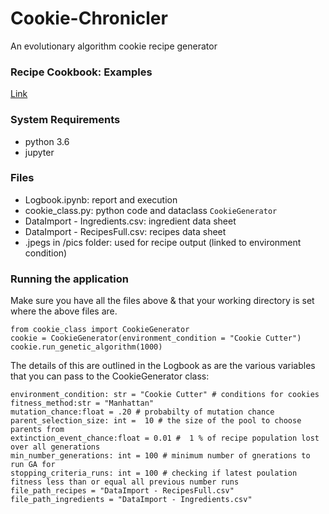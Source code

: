 # Cookie-Chronicler

An evolutionary algorithm cookie recipe generator

### Recipe Cookbook: Examples
[Link](https://drive.google.com/file/d/1AreaEpLrHYjNsJ35Ek2kQ6mYoZnGzMIQ/view?usp=sharing) 

### System Requirements
* python 3.6
* jupyter

### Files
* Logbook.ipynb: report and execution
* cookie_class.py: python code and dataclass `CookieGenerator`
* DataImport - Ingredients.csv: ingredient data sheet
* DataImport - RecipesFull.csv: recipes data sheet
* .jpegs in /pics folder: used for recipe output (linked to environment condition)


### Running the application

Make sure you have all the files above & that your working directory is set where the above files are. 

```
from cookie_class import CookieGenerator
cookie = CookieGenerator(environment_condition = "Cookie Cutter")
cookie.run_genetic_algorithm(1000) 
```
The details of this are outlined in the Logbook as are the various variables that you can pass to the CookieGenerator class:

```
environment_condition: str = "Cookie Cutter" # conditions for cookies
fitness_method:str = "Manhattan"
mutation_chance:float = .20 # probabilty of mutation chance
parent_selection_size: int =  10 # the size of the pool to choose parents from
extinction_event_chance:float = 0.01 #  1 % of recipe population lost over all generations
min_number_generations: int = 100 # minimum number of gnerations to run GA for
stopping_criteria_runs: int = 100 # checking if latest poulation fitness less than or equal all previous number runs 
file_path_recipes = "DataImport - RecipesFull.csv"
file_path_ingredients = "DataImport - Ingredients.csv"
```


